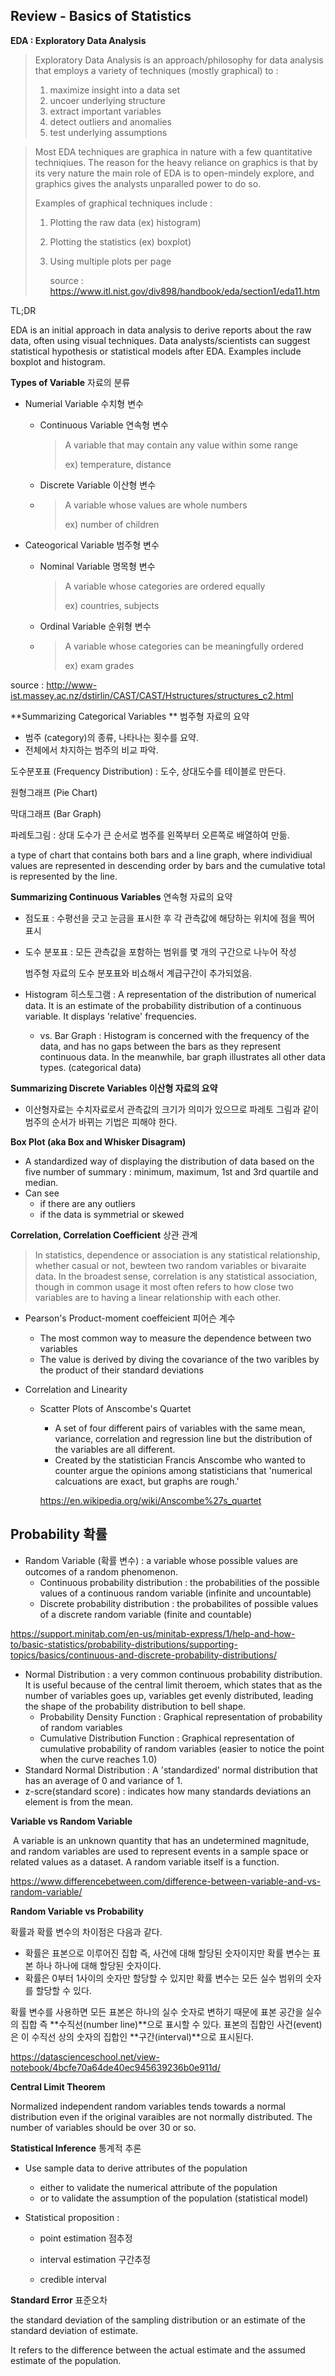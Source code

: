 ## Review - Basics of Statistics

**EDA : Exploratory Data Analysis**

> Exploratory Data Analysis is an approach/philosophy for data analysis that employs a variety of techniques (mostly graphical) to : 
>
> 1. maximize insight into a data set
> 2. uncoer underlying structure
> 3. extract important variables
> 4. detect outliers and anomalies
> 5. test underlying assumptions

> Most EDA techniques are graphica in nature with a few quantitative techniqiues. The reason for the heavy reliance on graphics is that by its very nature the main role of EDA is to open-mindely explore, and graphics gives the analysts unparalled power to do so. 
>
> Examples of graphical techniques include : 
>
> 1. Plotting the raw data (ex) histogram)
>
> 2. Plotting the statistics (ex) boxplot)
>
> 3. Using multiple plots per page
>
>    source : https://www.itl.nist.gov/div898/handbook/eda/section1/eda11.htm

TL;DR

EDA is an initial approach in data analysis to derive reports about the raw data, often using visual techniques. Data analysts/scientists can suggest statistical hypothesis or statistical models after EDA. Examples include boxplot and histogram. 



**Types of Variable** 자료의 분류

- Numerial Variable 수치형 변수

  - Continuous Variable 연속형 변수

    > A variable that may contain any value within some range
    >
    > ex) temperature, distance

  - Discrete Variable 이산형 변수

  - > A variable whose values are whole numbers 
    >
    > ex) number of children

- Cateogorical Variable 범주형 변수

  - Nominal Variable 명목형 변수

    > A variable whose categories are ordered equally 
    >
    > ex) countries, subjects

  - Ordinal Variable 순위형 변수

  - > A variable whose categories can be meaningfully ordered 
    >
    > ex) exam grades

source : http://www-ist.massey.ac.nz/dstirlin/CAST/CAST/Hstructures/structures_c2.html



**Summarizing Categorical Variables ** 범주형 자료의 요약

- 범주 (category)의 종류, 나타나는 횟수를 요약. 
- 전체에서 차지하는 범주의 비교 파악.

도수분포표 (Frequency Distribution) : 도수, 상대도수를 테이블로 만든다.

원형그래프 (Pie Chart)

막대그래프 (Bar Graph)

파레토그림 : 상대 도수가 큰 순서로 범주를 왼쪽부터 오른쪽로 배열하여 만듦.

a type of chart that contains both bars and a line graph, where individiual values are represented in descending order by bars and the cumulative total is represented by the line. 



**Summarizing Continuous Variables** 연속형 자료의 요약

- 점도표 : 수평선을 긋고 눈금을 표시한 후 각 관측값에 해당하는 위치에 점을 찍어 표시

- 도수 분포표 : 모든 관측값을 포함하는 범위를 몇 개의 구간으로 나누어 작성

  범주형 자료의 도수 분포표와 비쇼해서 계급구간이 추가되었음.

- Histogram 히스토그램 : A representation of the distribution of numerical data. It is an estimate of the probability distribution of a continuous variable. It displays 'relative' frequencies. 

  - vs. Bar Graph : Histogram is concerned with the frequency of the data, and has no gaps between the bars as they represent continuous data. In the meanwhile, bar graph illustrates all other data types. (categorical data)




**Summarizing Discrete Variables 이산형 자료의 요약**

* 이산형자료는 수치자료로서 관측값의 크기가 의미가 있으므로 파레토 그림과 같이 범주의 순서가 바뀌는 기법은 피해야 한다. 



**Box Plot (aka Box and Whisker Disagram)**

* A standardized way of displaying the distribution of data based on the five number of summary : minimum, maximum, 1st and 3rd quartile and median. 
* Can see 
  * if there are any outliers 
  * if the data is symmetrial or skewed



**Correlation, Correlation Coefficient** 상관 관계

> In statistics, dependence or association is any statistical relationship, whether casual or not, bewteen two random variables or bivaraite data. In the broadest sense, correlation is any statistical association, though in common usage it most often refers to how close two variables are to having a linear relationship with each other. 

* Pearson's Product-moment coeffeicient 피어슨 계수 

  - The most common way to measure the dependence between two variables 
  - The value is derived by diving the covariance of the two varibles by the product of their standard deviations

* Correlation and Linearity

  * Scatter Plots of Anscombe's Quartet

    * A set of four different pairs of variables with the same mean, variance, correlation and regression line but the distribution of the variables are all different. 
    * Created by the statistician Francis Anscombe who wanted to counter argue the opinions among statisticians that 'numerical calcuations are exact, but graphs are rough.'

    https://en.wikipedia.org/wiki/Anscombe%27s_quartet



## Probability 확률

- Random Variable (확률 변수)  : a variable whose possible values are outcomes of a random phenomenon. 
  - Continuous probability distribution : the probabilities of the possible values of a continuous random variable (infinite and uncountable)
  - Discrete probability distribution : the probabilites of possible values of a discrete random variable (finite and countable)

https://support.minitab.com/en-us/minitab-express/1/help-and-how-to/basic-statistics/probability-distributions/supporting-topics/basics/continuous-and-discrete-probability-distributions/



* Normal Distribution : a very common continuous probability distribution. It is useful because of the central limit theroem, which states that as the number of variables goes up, variables get evenly distributed, leading the shape of the probability distribution to bell shape. 
  * Probability Density Function : Graphical representation of probability of random variables
  * Cumulative Distribution Function : Graphical representation of cumulative probability of random variables (easier to notice the point when the curve reaches 1.0)
* Standard Normal Distribution : A 'standardized' normal distribution that has an average of 0 and variance of 1.
* z-scre(standard score) : indicates how many standards deviations an element is from the mean. 



**Variable vs Random Variable**

 A variable is an unknown quantity that has an undetermined magnitude, and random variables are used to represent events in a sample space or related values as a dataset. A random variable itself is a function.

https://www.differencebetween.com/difference-between-variable-and-vs-random-variable/



**Random Variable vs Probability**

확률과 확률 변수의 차이점은 다음과 같다.

- 확률은 표본으로 이루어진 집합 즉, 사건에 대해 할당된 숫자이지만 확률 변수는 표본 하나 하나에 대해 할당된 숫자이다.
- 확률은 0부터 1사이의 숫자만 할당할 수 있지만 확률 변수는 모든 실수 범위의 숫자를 할당할 수 있다.

확률 변수를 사용하면 모든 표본은 하나의 실수 숫자로 변하기 때문에 표본 공간을 실수의 집합 즉 **수직선(number line)**으로 표시할 수 있다. 표본의 집합인 사건(event)은 이 수직선 상의 숫자의 집합인 **구간(interval)**으로 표시된다.

https://datascienceschool.net/view-notebook/4bcfe70a64de40ec945639236b0e911d/



**Central Limit Theorem**

Normalized independent random variables tends towards a normal distribution even if the original varaibles are not normally distributed. The number of variables should be over 30 or so.



**Statistical Inference** 통계적 추론

- Use sample data to derive attributes of the population

  - either to validate the numerical attribute of the population 
  - or to validate the assumption of the population (statistical model)

- Statistical proposition : 

  - point estimation 점추정

  - interval estimation 구간추정

  - credible interval

    

**Standard Error** 표준오차

the standard deviation of the sampling distribution or an estimate of the standard deviation of estimate. 

It refers to the difference between the actual estimate and the assumed estimate of the population. 

